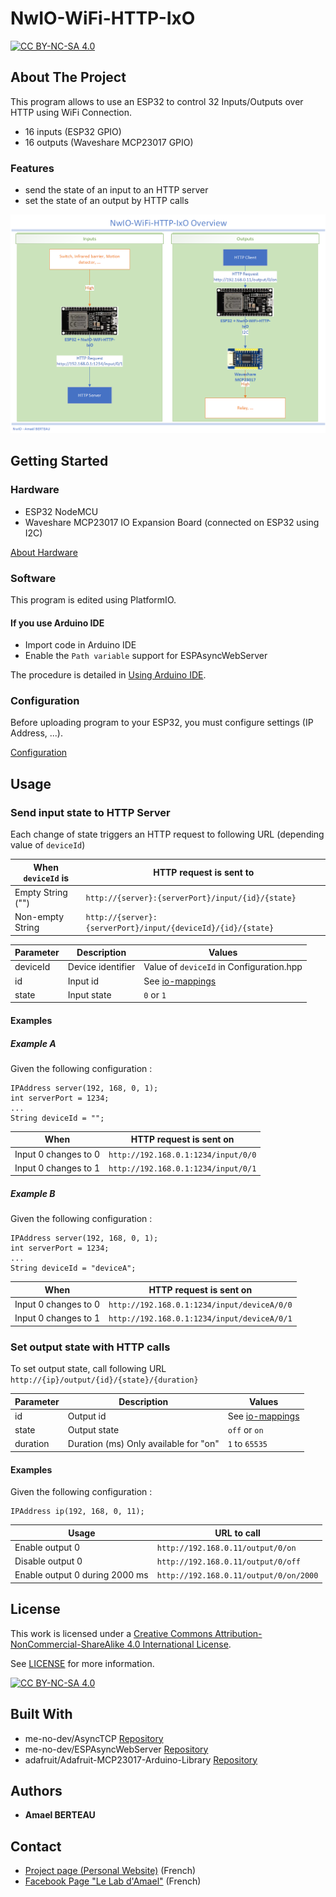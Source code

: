 # NwIO-WiFi-HTTP-IxO
[![CC BY-NC-SA 4.0][cc-by-nc-sa-shield]][cc-by-nc-sa]

## About The Project
This program allows to use an ESP32 to control 32 Inputs/Outputs over HTTP using WiFi Connection.

- 16 inputs (ESP32 GPIO)
- 16 outputs (Waveshare MCP23017 GPIO)

### Features
- send the state of an input to an HTTP server
- set the state of an output by HTTP calls

![Overview](Overview.png)

<!-- GETTING STARTED -->
## Getting Started
### Hardware
- ESP32 NodeMCU
- Waveshare MCP23017 IO Expansion Board (connected on ESP32 using I2C)

[About Hardware](../doc/About-Hardware.md)

### Software
This program is edited using PlatformIO.

#### If you use Arduino IDE
- Import code in Arduino IDE
- Enable the `Path variable` support for ESPAsyncWebServer

The procedure is detailed in [Using Arduino IDE](../doc/Using-ArduinoIDE.md).

### Configuration
Before uploading program to your ESP32, you must configure settings (IP Address, ...).

[Configuration](configuration.md)

<!-- USAGE EXAMPLES -->
## Usage
### Send input state to HTTP Server

Each change of state triggers an HTTP request to following URL (depending value of `deviceId`)

| When `deviceId` is | HTTP request is sent to                                      |
|--------------------|--------------------------------------------------------------|
| Empty String ("")  | `http://{server}:{serverPort}/input/{id}/{state}`            |
| Non-empty String   | `http://{server}:{serverPort}/input/{deviceId}/{id}/{state}` |

| Parameter | Description       | Values                                   |
|-----------|-------------------|------------------------------------------|
| deviceId  | Device identifier | Value of `deviceId` in Configuration.hpp |
| id        | Input id          | See [io-mappings](io-mappings.md)        |
| state     | Input state       | `0` or `1`                               |

#### Examples
##### Example A
Given the following configuration :
```
IPAddress server(192, 168, 0, 1);
int serverPort = 1234;
...
String deviceId = "";
```
| When                 | HTTP request is sent on             |
|----------------------|-------------------------------------|
| Input 0 changes to 0 | `http://192.168.0.1:1234/input/0/0` |
| Input 0 changes to 1 | `http://192.168.0.1:1234/input/0/1` |

##### Example B
Given the following configuration :
```
IPAddress server(192, 168, 0, 1);
int serverPort = 1234;
...
String deviceId = "deviceA";
```
| When                 | HTTP request is sent on                     |
|----------------------|---------------------------------------------|
| Input 0 changes to 0 | `http://192.168.0.1:1234/input/deviceA/0/0` |
| Input 0 changes to 1 | `http://192.168.0.1:1234/input/deviceA/0/1` |

### Set output state with HTTP calls
To set output state, call following URL ``http://{ip}/output/{id}/{state}/{duration}``

| Parameter | Description                            | Values                            |
|-----------|----------------------------------------|-----------------------------------|
| id        | Output id                              | See [io-mappings](io-mappings.md) |
| state     | Output state                           | `off` or `on`                     |
| duration  | Duration (ms) Only available for "on"  | `1` to `65535`                    |

#### Examples
Given the following configuration :
```
IPAddress ip(192, 168, 0, 11);
```

| Usage                          | URL to call                            |
|--------------------------------|----------------------------------------|
| Enable output 0                | `http://192.168.0.11/output/0/on`      |
| Disable output 0               | `http://192.168.0.11/output/0/off`     |
| Enable output 0 during 2000 ms | `http://192.168.0.11/output/0/on/2000` |

<!-- LICENSE -->
## License
This work is licensed under a
[Creative Commons Attribution-NonCommercial-ShareAlike 4.0 International License][cc-by-nc-sa].

See [LICENSE](../LICENSE) for more information.

[![CC BY-NC-SA 4.0][cc-by-nc-sa-image]][cc-by-nc-sa]

## Built With
- me-no-dev/AsyncTCP [Repository](https://github.com/me-no-dev/AsyncTCP)
- me-no-dev/ESPAsyncWebServer [Repository](https://github.com/me-no-dev/ESPAsyncWebServer)
- adafruit/Adafruit-MCP23017-Arduino-Library [Repository](https://github.com/adafruit/Adafruit-MCP23017-Arduino-Library)

## Authors
* **Amael BERTEAU**

<!-- CONTACT -->
## Contact
- [Project page (Personal Website)](https://amaelberteau.com/projects/nwio) (French)
- [Facebook Page "Le Lab d'Amael"](https://www.facebook.com/amael.lab) (French)

<!-- MARKDOWN LINKS & IMAGES -->
[linkedin-shield]: https://img.shields.io/badge/-LinkedIn-black.svg?style=for-the-badge&logo=linkedin&colorB=555
[linkedin-url]: https://linkedin.com/in/amael-berteau
[cc-by-nc-sa]: http://creativecommons.org/licenses/by-nc-sa/4.0/
[cc-by-nc-sa-image]: https://licensebuttons.net/l/by-nc-sa/4.0/88x31.png
[cc-by-nc-sa-shield]: https://img.shields.io/badge/License-CC%20BY--NC--SA%204.0-lightgrey.svg
